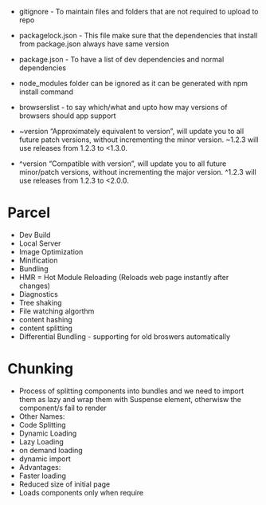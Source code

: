 - gitignore - To maintain files and folders that are not required to upload to repo
- packagelock.json - This file make sure that the dependencies that install from package.json always have same version
- package.json - To have a list of dev dependencies and normal dependencies
- node_modules folder can be ignored as it can be generated with npm install command
- browserslist - to say which/what and upto how may versions of browsers should app support
- ~version “Approximately equivalent to version”, will update you to all future patch versions, without incrementing the minor version. ~1.2.3 will use releases from 1.2.3 to <1.3.0.

- ^version “Compatible with version”, will update you to all future minor/patch versions, without incrementing the major version. ^1.2.3 will use releases from 1.2.3 to <2.0.0.

# Parcel
- Dev Build
- Local Server
- Image Optimization
- Minification
- Bundling
- HMR = Hot Module Reloading (Reloads web page instantly after changes)
- Diagnostics
- Tree shaking
- File watching algorthm
- content hashing
- content splitting
- Differential Bundling - supporting for old broswers automatically

# Chunking
- Process of splitting components into bundles and we need to import them as lazy and wrap them with Suspense element, otherwisw the component/s fail to render
- Other Names:
 - Code Splitting
 - Dynamic Loading
 - Lazy Loading
 - on demand loading
 - dynamic import
- Advantages:
 - Faster loading
 - Reduced size of initial page
 - Loads components only when require